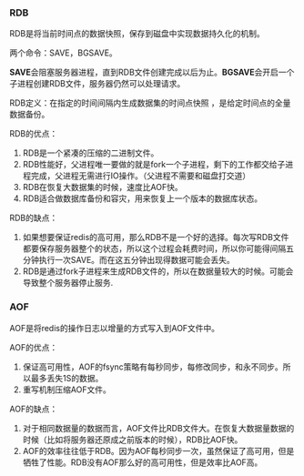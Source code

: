 ### RDB

RDB是将当前时间点的数据快照，保存到磁盘中实现数据持久化的机制。

两个命令：SAVE，BGSAVE。

**SAVE**会阻塞服务器进程，直到RDB文件创建完成以后为止。**BGSAVE**会开启一个子进程创建RDB文件，服务器仍然可以处理请求。

RDB定义：在指定的时间间隔内生成数据集的时间点快照 ，是给定时间点的全量数据备份。

RDB的优点：

1. RDB是一个紧凑的压缩的二进制文件。
2. RDB性能好，父进程唯一要做的就是fork一个子进程，剩下的工作都交给子进程完成，父进程无需进行IO操作。（父进程不需要和磁盘打交道）
3. RDB在恢复大数据集的时候，速度比AOF快。
4. RDB适合做数据库备份和容灾，用来恢复上一个版本的数据库状态。

RDB的缺点：

1. 如果想要保证redis的高可用，那么RDB不是一个好的选择。每次写RDB文件都要保存服务器整个的状态，所以这个过程会耗费时间，所以你可能得间隔五分钟执行一次SAVE。而在这五分钟出现得数据可能会丢失。
2. RDB是通过fork子进程来生成RDB文件的，所以在数据量较大的时候。可能会导致整个服务器停止服务.



### AOF

AOF是将redis的操作日志以增量的方式写入到AOF文件中。

AOF的优点：

1. 保证高可用性，AOF的fsync策略有每秒同步，每修改同步，和永不同步。所以最多丢失1S的数据。
2. 重写机制压缩AOF文件。

AOF的缺点：

1. 对于相同数据量的数据而言，AOF文件比RDB文件大。在恢复大数据量数据的时候（比如将服务器还原成之前版本的时候），RDB比AOF快。
2. AOF的效率往往低于RDB。因为AOF每秒同步一次，虽然保证了高可用，但是牺牲了性能。RDB没有AOF那么好的高可用性，但是效率比AOF高。